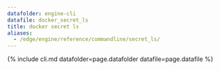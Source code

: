 ```yaml
---
datafolder: engine-cli
datafile: docker_secret_ls
title: docker secret ls
aliases:
  - /edge/engine/reference/commandline/secret_ls/
---
```

<!--
This page is automatically generated from Docker's source code. If you want to
suggest a change to the text that appears here, open a ticket or pull request
in the source repository on GitHub:

https://github.com/docker/cli
-->
{% include cli.md datafolder=page.datafolder datafile=page.datafile %}

